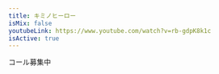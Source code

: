 ```yaml
---
title: キミノヒーロー
isMix: false
youtubeLink: https://www.youtube.com/watch?v=rb-gdpK8k1c
isActive: true
---
```


コール募集中
